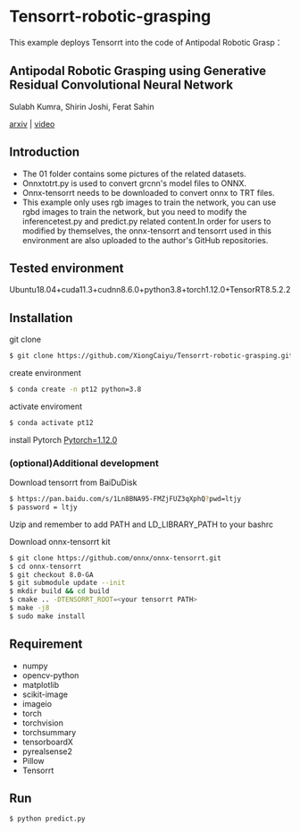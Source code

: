 # Tensorrt-robotic-grasping
This example deploys Tensorrt into the code of Antipodal Robotic Grasp：
## Antipodal Robotic Grasping using Generative Residual Convolutional Neural Network

Sulabh Kumra, Shirin Joshi, Ferat Sahin

[arxiv](https://arxiv.org/abs/1909.04810) | [video](https://youtu.be/cwlEhdoxY4U)

## Introduction
- The 01 folder contains some pictures of the related datasets.
- Onnxtotrt.py is used to convert grcnn's model files to ONNX.
- Onnx-tensorrt needs to be downloaded to convert onnx to TRT files.
- This example only uses rgb images to train the network, you can use rgbd images to train the network, but you need to modify the inferencetest.py and predict.py related content.In order for users to modified by themselves, the onnx-tensorrt and tensorrt used in this environment are also uploaded to the author's GitHub repositories.

## Tested environment
Ubuntu18.04+cuda11.3+cudnn8.6.0+python3.8+torch1.12.0+TensorRT8.5.2.2

## Installation
git clone
```bash
$ git clone https://github.com/XiongCaiyu/Tensorrt-robotic-grasping.git
```
create environment
```bash
$ conda create -n pt12 python=3.8
```
activate enviroment
```bash
$ conda activate pt12
```
install Pytorch
[Pytorch=1.12.0](https://pytorch.org/)
### (optional)Additional development
Download tensorrt from BaiDuDisk
```bash
$ https://pan.baidu.com/s/1Ln8BNA95-FMZjFUZ3qXphQ?pwd=ltjy 
$ password = ltjy
```
Uzip and remember to add PATH and LD_LIBRARY_PATH to your bashrc

Download onnx-tensorrt kit
```bash
$ git clone https://github.com/onnx/onnx-tensorrt.git
$ cd onnx-tensorrt
$ git checkout 8.0-GA
$ git submodule update --init
$ mkdir build && cd build
$ cmake .. -DTENSORRT_ROOT=<your tensorrt PATH>
$ make -j8
$ sudo make install
```

##  Requirement
- numpy
- opencv-python
- matplotlib
- scikit-image
- imageio
- torch
- torchvision
- torchsummary
- tensorboardX
- pyrealsense2
- Pillow
- Tensorrt

## Run
```bash
$ python predict.py
```



